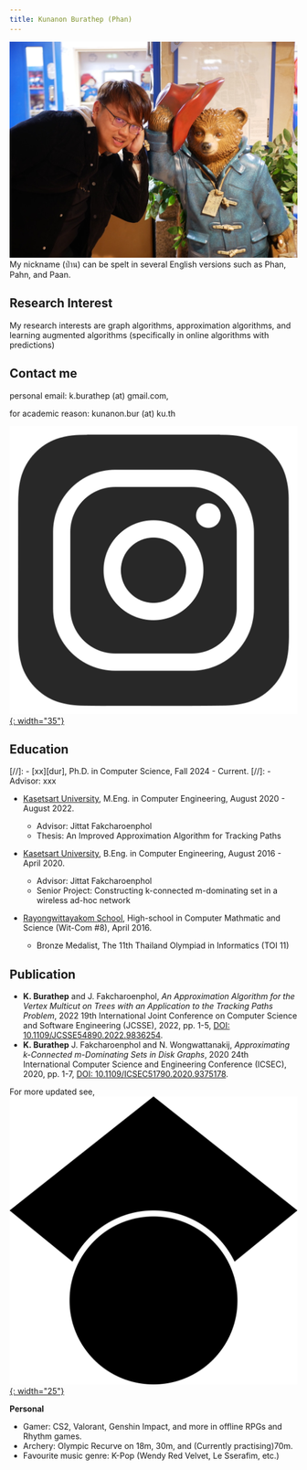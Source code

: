 ```yaml
---
title: Kunanon Burathep (Phan)
---
```


![](/assets/img/mypic.jpeg)
My nickname (ป่าน) can be spelt in several English versions such as Phan, Pahn, and Paan.

## Research Interest
My research interests are graph algorithms, approximation algorithms, and learning augmented algorithms (specifically in online algorithms with predictions)

## Contact me

personal email: k.burathep (at) gmail.com,

for academic reason: kunanon.bur (at) ku.th

[![](/assets/img/blackandwhite_darkgrey_instagram_icon.png){: width="35"}][ig]



## Education

[//]: - [xx][dur], Ph.D. in Computer Science, Fall 2024 - Current.
[//]:  - Advisor: xxx

- [Kasetsart University][ku], M.Eng. in Computer Engineering, August 2020 - August 2022.
  - Advisor: Jittat Fakcharoenphol
  - Thesis: An Improved Approximation Algorithm for Tracking Paths

- [Kasetsart University][ku], B.Eng. in Computer Engineering, August 2016 - April 2020.
  - Advisor: Jittat Fakcharoenphol
  - Senior Project: Constructing k-connected m-dominating set in a wireless ad-hoc network

- [Rayongwittayakom School][ryw], High-school in Computer Mathmatic and Science (Wit-Com #8), April 2016.
  - Bronze Medalist, The 11th Thailand Olympiad in Informatics (TOI 11)


## Publication 

- **K. Burathep** and J. Fakcharoenphol,
*An Approximation Algorithm for the Vertex Multicut on Trees with an Application to the Tracking Paths Problem*, 2022 19th International Joint Conference on Computer Science and Software Engineering (JCSSE), 2022, pp. 1-5, [DOI: 10.1109/JCSSE54890.2022.9836254][pub: JCSSE2022].
- **K. Burathep** J. Fakcharoenphol and N. Wongwattanakij,
*Approximating k-Connected m-Dominating Sets in Disk Graphs*, 2020 24th International Computer Science and Engineering Conference (ICSEC), 2020, pp. 1-7, [DOI: 10.1109/ICSEC51790.2020.9375178][pub: ICSEC2020].

For more updated see, [![](/assets/img/googlescholar.svg){: width="25"}][scholar]

**Personal**
- Gamer: CS2, Valorant, Genshin Impact, and more in offline RPGs and Rhythm games.
- Archery: Olympic Recurve on 18m, 30m, and (Currently practising)70m.
- Favourite music genre: K-Pop (Wendy Red Velvet, Le Sserafim, etc.)

[ig]: https://www.instagram.com/phan_kunanon/
[scholar]: https://scholar.google.com/citations?user=QmBGDF8AAAAJ&hl=en

[pub: JCSSE2022]: https://ieeexplore.ieee.org/document/9836254
[pub: ICSEC2020]: https://ieeexplore.ieee.org/document/9375178

[ku]: https://en.wikipedia.org/wiki/Kasetsart_University
[ryw]: https://en.wikipedia.org/wiki/Rayongwittayakom_School